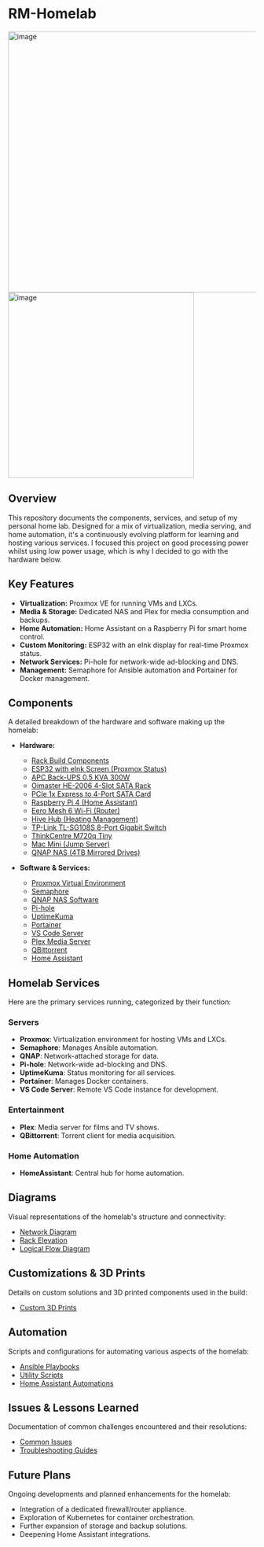 # RM-Homelab

<img width="531" alt="image" src="https://github.com/user-attachments/assets/b3dcd1c4-c842-4775-acb7-eeed36193bc2" /> <img width="378" alt="image" src="https://github.com/user-attachments/assets/b2fc90ac-63e8-43ac-b9bb-f2d8e1db8b5f" /> 





## Overview

This repository documents the components, services, and setup of my personal home lab. Designed for a mix of virtualization, media serving, and home automation, it's a continuously evolving platform for learning and hosting various services. I focused this project on good processing power whilst using low power usage, which is why I decided to go with the hardware below. 

## Key Features

* **Virtualization:** Proxmox VE for running VMs and LXCs.
* **Media & Storage:** Dedicated NAS and Plex for media consumption and backups.
* **Home Automation:** Home Assistant on a Raspberry Pi for smart home control.
* **Custom Monitoring:** ESP32 with an eInk display for real-time Proxmox status.
* **Network Services:** Pi-hole for network-wide ad-blocking and DNS.
* **Management:** Semaphore for Ansible automation and Portainer for Docker management.

## Components

A detailed breakdown of the hardware and software making up the homelab:

* **Hardware:**
    * [Rack Build Components](RackBuild.md)
    * [ESP32 with eInk Screen (Proxmox Status)](https://github.com/r-morato/ESP32-Proxmox-Monitor)
    * [APC Back-UPS 0.5 KVA 300W](hardware/apc_ups.md)
    * [Oimaster HE-2006 4-Slot SATA Rack](hardware/oimaster_he2006.md)
    * [PCIe 1x Express to 4-Port SATA Card](hardware/pcie_sata_card.md)
    * [Raspberry Pi 4 (Home Assistant)](hardware/raspberry_pi4.md)
    * [Eero Mesh 6 Wi-Fi (Router)](hardware/eero_mesh_6.md)
    * [Hive Hub (Heating Management)](hardware/hive_hub.md)
    * [TP-Link TL-SG108S 8-Port Gigabit Switch](hardware/tp_link_tl_sg108s.md)
    * [ThinkCentre M720q Tiny](hardware/thinkcentre_q720m.md)
    * [Mac Mini (Jump Server)](hardware/mac_mini_jump.md)
    * [QNAP NAS (4TB Mirrored Drives)](hardware/qnap_nas.md)

* **Software & Services:**
    * [Proxmox Virtual Environment](software/proxmox.md)
    * [Semaphore](software/semaphore.md)
    * [QNAP NAS Software](software/qnap_software.md)
    * [Pi-hole](software/pihole.md)
    * [UptimeKuma](software/uptimekuma.md)
    * [Portainer](software/portainer.md)
    * [VS Code Server](software/vscode_server.md)
    * [Plex Media Server](software/plex.md)
    * [QBittorrent](software/qbittorrent.md)
    * [Home Assistant](software/homeassistant.md)

## Homelab Services

Here are the primary services running, categorized by their function:

### Servers
* **Proxmox**: Virtualization environment for hosting VMs and LXCs.
* **Semaphore**: Manages Ansible automation.
* **QNAP**: Network-attached storage for data.
* **Pi-hole**: Network-wide ad-blocking and DNS.
* **UptimeKuma**: Status monitoring for all services.
* **Portainer**: Manages Docker containers.
* **VS Code Server**: Remote VS Code instance for development.

### Entertainment
* **Plex**: Media server for films and TV shows.
* **QBittorrent**: Torrent client for media acquisition.

### Home Automation
* **HomeAssistant**: Central hub for home automation.

## Diagrams

Visual representations of the homelab's structure and connectivity:
* [Network Diagram](diagrams/network_diagram.drawio)
* [Rack Elevation](diagrams/rack_elevation.drawio)
* [Logical Flow Diagram](diagrams/logical_flow.drawio)

## Customizations & 3D Prints

Details on custom solutions and 3D printed components used in the build:
* [Custom 3D Prints](3d_prints/README.md)

## Automation

Scripts and configurations for automating various aspects of the homelab:
* [Ansible Playbooks](automation/ansible/)
* [Utility Scripts](automation/scripts/)
* [Home Assistant Automations](automation/home_assistant_automations/)

## Issues & Lessons Learned

Documentation of common challenges encountered and their resolutions:
* [Common Issues](issues/common_issues.md)
* [Troubleshooting Guides](issues/troubleshooting_guides.md)

## Future Plans

Ongoing developments and planned enhancements for the homelab:
* Integration of a dedicated firewall/router appliance.
* Exploration of Kubernetes for container orchestration.
* Further expansion of storage and backup solutions.
* Deepening Home Assistant integrations.
